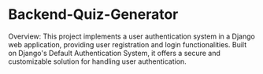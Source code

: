 # Backend-Quiz-Generator
Overview: This project implements a user authentication system in a Django web application, providing user registration and login functionalities. Built on Django's Default Authentication System, it offers a secure and customizable solution for handling user authentication.
